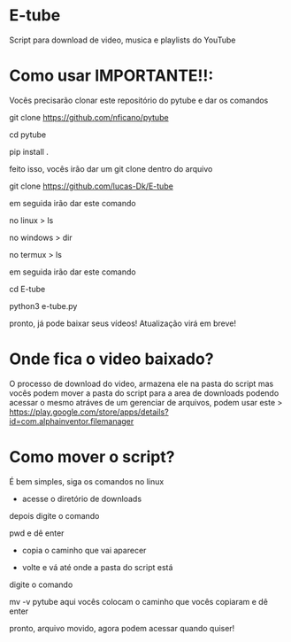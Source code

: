 # E-tube
Script para download de video, musica e playlists do YouTube

# Como usar IMPORTANTE!!:

Vocês precisarão clonar este repositório do pytube e dar os comandos

git clone https://github.com/nficano/pytube

cd pytube

pip install .

feito isso, vocês irão dar um git clone dentro do arquivo

git clone https://github.com/lucas-Dk/E-tube

em seguida irão dar este comando

no linux > ls

no windows > dir

no termux > ls

em seguida irão dar este comando

cd E-tube

python3 e-tube.py

pronto, já pode baixar seus vídeos! Atualização virá em breve!


# Onde fica o video baixado?

O processo de download do video, armazena ele na pasta do script
mas vocês podem mover a pasta do script para a area de downloads
podendo acessar o mesmo atráves de um gerenciar de arquivos, podem
usar este > https://play.google.com/store/apps/details?id=com.alphainventor.filemanager

# Como mover o script?

É bem simples, siga os comandos no linux

* acesse o diretório de downloads

depois digite o comando 

pwd e dê enter

* copia o caminho que vai aparecer

* volte e vá até onde a pasta do script está

digite o comando

mv -v pytube aqui vocês colocam o caminho que vocês copiaram e dê enter


pronto, arquivo movido, agora podem acessar quando quiser!

